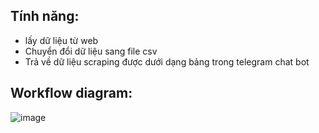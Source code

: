 ## Tính năng:
  - lấy dữ liệu từ web
  - Chuyển đổi dữ liệu sang file csv
  - Trả về dữ liệu scraping được dưới dạng bảng trong telegram chat bot

## Workflow diagram:

![image](https://github.com/vtphuonng/Data_scraping_vtphuong/assets/117577587/bad590bd-b7da-44b7-b87d-218f0e9ec537)
